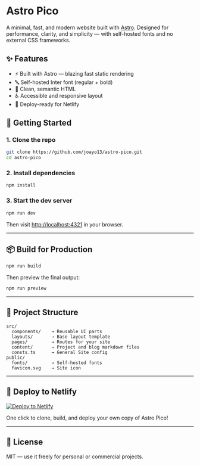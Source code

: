# Astro Pico

A minimal, fast, and modern website built with [Astro](https://astro.build/). Designed for performance, clarity, and simplicity — with self-hosted fonts and no external CSS frameworks.

## ✨ Features

- ⚡ Built with Astro — blazing fast static rendering
- 🔤 Self-hosted Inter font (regular + bold)
- 📄 Clean, semantic HTML
- ♿ Accessible and responsive layout
- 🚀 Deploy-ready for Netlify

## 🚀 Getting Started

### 1. Clone the repo

```bash
git clone https://github.com/joayo13/astro-pico.git
cd astro-pico
````

### 2. Install dependencies

```bash
npm install
```

### 3. Start the dev server

```bash
npm run dev
```

Then visit [http://localhost:4321](http://localhost:4321) in your browser.

---

## 📦 Build for Production

```bash
npm run build
```

Then preview the final output:

```bash
npm run preview
```

---

## 🧩 Project Structure

```
src/
  components/    → Reusable UI parts
  layouts/       → Base layout template
  pages/         → Routes for your site
  content/       → Project and blog markdown files
  consts.ts      → General Site config
public/
  fonts/         → Self-hosted fonts
  favicon.svg    → Site icon
```

---

## 🚀 Deploy to Netlify

[![Deploy to Netlify](https://www.netlify.com/img/deploy/button.svg)](https://app.netlify.com/start/deploy?repository=https://github.com/joayo13/astro-pico)

One click to clone, build, and deploy your own copy of Astro Pico!

---

## 📄 License

MIT — use it freely for personal or commercial projects.


